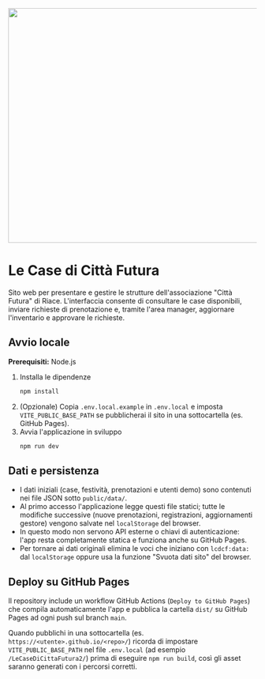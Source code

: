 <div align="center">
<img width="1200" height="475" alt="GHBanner" src="https://github.com/user-attachments/assets/0aa67016-6eaf-458a-adb2-6e31a0763ed6" />
</div>

# Le Case di Città Futura

Sito web per presentare e gestire le strutture dell'associazione "Città Futura" di Riace. L'interfaccia consente di consultare le case disponibili, inviare richieste di prenotazione e, tramite l'area manager, aggiornare l'inventario e approvare le richieste.

## Avvio locale

**Prerequisiti:** Node.js

1. Installa le dipendenze
   ```bash
   npm install
   ```
2. (Opzionale) Copia `.env.local.example` in `.env.local` e imposta `VITE_PUBLIC_BASE_PATH` se pubblicherai il sito in una sottocartella (es. GitHub Pages).
3. Avvia l'applicazione in sviluppo
   ```bash
   npm run dev
   ```

## Dati e persistenza

- I dati iniziali (case, festività, prenotazioni e utenti demo) sono contenuti nei file JSON sotto `public/data/`.
- Al primo accesso l'applicazione legge questi file statici; tutte le modifiche successive (nuove prenotazioni, registrazioni, aggiornamenti gestore) vengono salvate nel `localStorage` del browser.
- In questo modo non servono API esterne o chiavi di autenticazione: l'app resta completamente statica e funziona anche su GitHub Pages.
- Per tornare ai dati originali elimina le voci che iniziano con `lcdcf:data:` dal `localStorage` oppure usa la funzione "Svuota dati sito" del browser.

## Deploy su GitHub Pages

Il repository include un workflow GitHub Actions (`Deploy to GitHub Pages`) che compila automaticamente l'app e pubblica la cartella `dist/` su GitHub Pages ad ogni push sul branch `main`.

Quando pubblichi in una sottocartella (es. `https://<utente>.github.io/<repo>/`) ricorda di impostare `VITE_PUBLIC_BASE_PATH` nel file `.env.local` (ad esempio `/LeCaseDiCittaFutura2/`) prima di eseguire `npm run build`, così gli asset saranno generati con i percorsi corretti.
